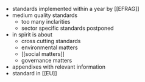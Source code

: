 - standards implemented within a year by [[EFRAG]]
- medium quality standards
	- too many inclarities
	- sector specific standards postponed
- in spirit is about
	- cross cutting standards
	- environmental matters
	- [[social matters]]
	- governance matters
- appendixes with relevant information
- standard in [[EU]]